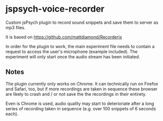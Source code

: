 # jspsych-voice-recorder
Custom jsPsych plugin to record sound snippets and save them to server as mp3 files.

It is based on https://github.com/mattdiamond/Recorderjs

In order for the plugin to work, the main experiment file needs to contain a request to access the user's microphone (example included). The experiment will only start once the audio stream has been initiated. 

## Notes
The plugin currently only works on Chrome. It can technically run on Firefox and Safari, too, but if more recordings are taken in sequence these browser are likely to crash and / or not save the the recordings in their entirety. 

Even is Chrome is used, audio quality may start to deterioriate after a long series of recording taken in sequence (e.g. over 100 snippets of 6 seconds each). 





